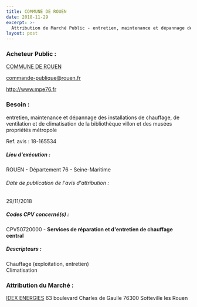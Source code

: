 ```yaml
---
title: COMMUNE DE ROUEN
date: 2018-11-29
excerpt: >-
  Attribution de Marché Public - entretien, maintenance et dépannage des installations de chauffage, de ventilation et de climatisation de la bibliothèque villon et des musées propriétés métropole
layout: post
---
```


### Acheteur Public : 
<a href="/acheteur-136/siren-217605401"> COMMUNE DE ROUEN</a><br/>



commande-publique@rouen.fr


http://www.mpe76.fr
### Besoin :

entretien, maintenance et dépannage des installations de chauffage, de ventilation et de climatisation de la bibliothèque villon et des musées propriétés métropole

Ref. avis : 18-165534


##### Lieu d'exécution :

ROUEN - Département 76 - Seine-Maritime

###### Date de publication de l'avis d'attribution : 
29/11/2018

##### Codes CPV concerné(s) :
CPV50720000 - **Services de réparation et d'entretien de chauffage central** <br/>

##### Descripteurs :
Chauffage (exploitation, entretien) <br/>
Climatisation <br/>

### Attribution du Marché :
<a href="/entreprise-545/siren-315871640"> IDEX ENERGIES</a>    63 boulevard Charles de Gaulle 76300 Sotteville les Rouen <br/>
